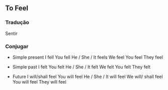 ## To Feel

### Tradução
Sentir

### Conjugar

- Simple present
    I fell
    You fell
    He / She / It feels
    We feel
    You feel
    They feel

- Simple past
    I felt
    You felt
    He / She / It felt
    We felt
    You felt
    They felt

- Future
    I will/shall feel
    You will feel
    He / She / It will feel 
    We will/ shall feel
    You will feel
    They will feel